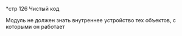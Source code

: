 *стр 126 Чистый код

Модуль не должен знать внутреннее устройство тех объектов, с которыми он работает